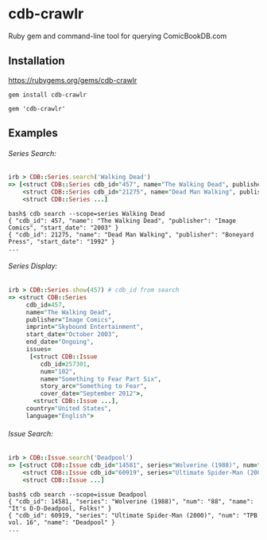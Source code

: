 cdb-crawlr
==========

Ruby gem and command-line tool for querying ComicBookDB.com

Installation
------------

https://rubygems.org/gems/cdb-crawlr
```
gem install cdb-crawlr
```
```
gem 'cdb-crawlr'
```

Examples
--------

###### Series Search:
```ruby
irb > CDB::Series.search('Walking Dead')
=> [<struct CDB::Series cdb_id="457", name="The Walking Dead", publisher="Image Comics", start_date="2003">,
    <struct CDB::Series cdb_id="21275", name="Dead Man Walking", publisher="Boneyard Press", start_date="1992">,
    <struct CDB::Series ...]
```
```
bash$ cdb search --scope=series Walking Dead
{ "cdb_id": 457, "name": "The Walking Dead", "publisher": "Image Comics", "start_date": "2003" }
{ "cdb_id": 21275, "name": "Dead Man Walking", "publisher": "Boneyard Press", "start_date": "1992" }
...
```

###### Series Display:
```ruby
irb > CDB::Series.show(457) # cdb_id from search
=> <struct CDB::Series
     cdb_id=457,
     name="The Walking Dead",
     publisher="Image Comics",
     imprint="Skybound Entertainment",
     start_date="October 2003",
     end_date="Ongoing",
     issues=
      [<struct CDB::Issue
         cdb_id=257301,
         num="102",
         name="Something to Fear Part Six",
         story_arc="Something to Fear",
         cover_date="September 2012">,
       <struct CDB::Issue ...],
     country="United States",
     language="English">
```

###### Issue Search:
```ruby
irb > CDB::Issue.search('Deadpool')
=> [<struct CDB::Issue cdb_id="14581", series="Wolverine (1988)", num="88", name="It's D-D-Deadpool, Folks!">,
    <struct CDB::Issue cdb_id="60919", series="Ultimate Spider-Man (2000)", num="TPB vol. 16", name="Deadpool">,
    <struct CDB::Issue ...]
```
```
bash$ cdb search --scope=issue Deadpool
{ "cdb_id": 14581, "series": "Wolverine (1988)", "num": "88", "name": "It's D-D-Deadpool, Folks!" }
{ "cdb_id": 60919, "series": "Ultimate Spider-Man (2000)", "num": "TPB vol. 16", "name": "Deadpool" }
...
```
